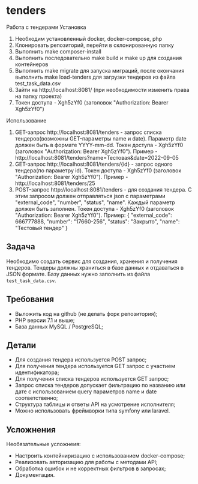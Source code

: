 # tenders

Работа с тендерами
Установка
1) Необходим установленный docker, docker-compose, php
2) Клонировать репозиторий, перейти в склонированную папку
3) Выполнить make composer-install
4) Выполнить последовательно make build и make up для создания контейнеров
5) Выполнить make migrate для запуска миграций, после окончания выполнить make load-tenders для загрузки тендеров из файла test_task_data.csv
6) Зайти на http://localhost:8081/ (при необходимости изменить права на папку проекта)
7) Токен доступа - Xgh5zYf0 (заголовок "Authorization: Bearer Xgh5zYf0")

Использование
1) GET-запрос http://localhost:8081/tenders - запрос списка тендеров(возможны GET-параметры name и date).
    Параметр date должен быть в формате YYYY-mm-dd. Токен доступа - Xgh5zYf0 (заголовок "Authorization: Bearer Xgh5zYf0").
    Пример - http://localhost:8081/tenders?name=Тестовая&date=2022-09-05
2) GET-запрос http://localhost:8081/tenders/{id} - запрос одного тендера(по параметру id). Токен доступа - Xgh5zYf0 (заголовок "Authorization: Bearer Xgh5zYf0").
   Пример - http://localhost:8081/tenders/25
3) POST-запрос http://localhost:8081/tenders - для создания тендера. 
   С этим запросом должен отправляться json с параметрами "external_code", "number", "status", "name".
   Каждый параметр должен быть заполнен. Токен доступа - Xgh5zYf0 (заголовок "Authorization: Bearer Xgh5zYf0").
   Пример:
   {
       "external_code": 666777888,
       "number": "17660-256",
       "status": "Закрыто",
       "name": "Тестовый тендер"
   }
   

## Задача
Необходимо создать сервис для создания, хранения и получения тендеров. Тендеры должны храниться в базе данных и отдаваться в JSON формате. Базу данных нужно заполнить из файла `test_task_data.csv`.

## Требования
- Выложить код на github (не делать форк репозитория);
- PHP версии 7.1 и выше;
- База данных MySQL / PostgreSQL;

## Детали
- Для создания тендера используется POST запрос;
- Для получения тендера используется GET запрос с участием идентификатора;
- Для получения списка тендеров используется GET запрос;
- Запрос списка тендеров допускает фильтрацию по названию или дате с использованием query параметров name и date соответственно;
- Структура таблицы и ответы API на усмотрение исполнителя;
- Можно использовать фреймворки типа symfony или laravel.


## Усложнения
Необязательные усложнеия:

- Настроить контейниризацию с использованием docker-compose;
- Реализовать авторизацию для работы с методами API;
- Обработка ошибок и не корректных фильтров в запросах;
- Документация.